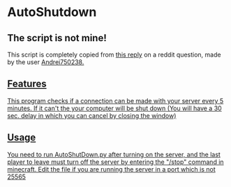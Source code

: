 # AutoShutdown
## The script is not mine!
  This script is completely copied from <a href="https://www.reddit.com/r/admincraft/comments/gp8r2k/comment/frs1rg4/?utm_source=share&utm_medium=web2x&context=3/">this reply</a> on a reddit question, made by the user <a href="https://www.reddit.com/user/Andrei750238/"> Andrei750238.
## Features
  This program checks if a connection can be made with your server every 5 minutes. If it can't the your computer will be shut down (You will have a 30 sec. delay in which you can cancel by closing the window)
## Usage
  You need to run AutoShutDown.py after turning on the server, and the last player to leave must turn off the server by entering the "/stop" command in minecraft.
  Edit the file if you are running the server in a port which is not 25565
